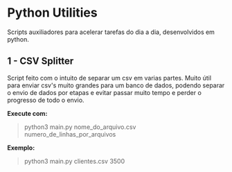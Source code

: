 # Python Utilities
Scripts auxiliadores para acelerar tarefas do dia a dia, desenvolvidos em python.

## 1 - CSV Splitter

  Script feito com o intuito de separar um csv em varias partes. Muito útil para enviar csv's muito grandes para um banco de dados, podendo separar
  o envio de dados por etapas e evitar passar muito tempo e perder o progresso de todo o envio.

  **Execute com:**
  > python3 main.py nome_do_arquivo.csv numero_de_linhas_por_arquivos

  **Exemplo:**
  > python3 main.py clientes.csv 3500
 
